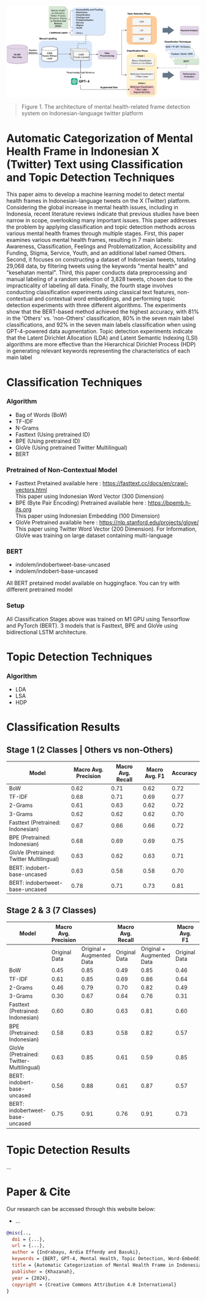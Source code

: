 <p>
    <img src="Plot/diagram.png">
</p>

> Figure 1.	The architecture of mental health-related frame detection system on Indonesian-language twitter platform

# Automatic Categorization of Mental Health Frame in Indonesian X (Twitter) Text using Classification and Topic Detection Techniques

This paper aims to develop a machine learning model to detect mental health frames in Indonesian-language tweets on the X (Twitter) platform. Considering the global increase in mental health issues, including in Indonesia, recent literature reviews indicate that previous studies have been narrow in scope, overlooking many important issues. This paper addresses the problem by applying classification and topic detection methods across various mental health frames through multiple stages. First, this paper examines various mental health frames, resulting in 7 main labels: Awareness, Classification, Feelings and Problematization, Accessibility and Funding, Stigma, Service, Youth, and an additional label named Others. Second, it focuses on constructing a dataset of Indonesian tweets, totaling 29,068 data, by filtering tweets using the keywords "mental health" and "kesehatan mental". Third, this paper conducts data preprocessing and manual labeling of a random selection of 3,828 tweets, chosen due to the impracticality of labeling all data. Finally, the fourth stage involves conducting classification experiments using classical text features, non-contextual and contextual word embeddings, and performing topic detection experiments with three different algorithms. The experiments show that the BERT-based method achieved the highest accuracy, with 81% in the 'Others' vs. 'non-Others' classification, 80% in the seven main label classifications, and 92% in the seven main labels classification when using GPT-4-powered data augmentation. Topic detection experiments indicate that the Latent Dirichlet Allocation (LDA) and Latent Semantic Indexing (LSI) algorithms are more effective than the Hierarchical Dirichlet Process (HDP) in generating relevant keywords representing the characteristics of each main label

# Classification Techniques

### Algorithm
- Bag of Words (BoW)</br>
- TF-IDF </br>
- N-Grams</br>
- Fasttext (Using pretrained ID)</br>
- BPE (Using pretrained ID)</br>
- GloVe (Using pretrained Twitter Multilingual)</br>
- BERT</br>
### Pretrained of Non-Contextual Model 
- Fasttext
  Pretained available here : https://fasttext.cc/docs/en/crawl-vectors.html </br>
  This paper using Indonesian Word Vector (300 Dimension)</br>
- BPE (Byte Pair Encoding)
  Pretrained available here : https://bpemb.h-its.org</br>
  This paper using Indonesian Embedding (100 Dimension)</br>
- GloVe
  Pretrained available here : https://nlp.stanford.edu/projects/glove/ </br>
  This paper using Twitter Word Vector (200 Dimension). For Information, GloVe was training on large dataset containing multi-language</br>
### BERT
- indolem/indobertweet-base-uncased</br>
- indolem/indobert-base-uncased</br>

All BERT pretained model available on huggingface. You can try with different pretrained model
### Setup
All Classification Stages above was trained on M1 GPU using Tensorflow and PyTorch (BERT). 3 models that is Fasttext, BPE and GloVe using bidirectional LSTM architecture.</br>

# Topic Detection Techniques

### Algorithm
- LDA
- LSA
- HDP

# Classification Results
## Stage 1 (2 Classes | Others vs non-Others)
| Model                                | Macro Avg. Precision | Macro Avg. Recall | Macro Avg. F1 | Accuracy |
|--------------------------------------|----------------------|-------------------|---------------|----------|
| BoW                                  | 0.62                 | 0.71              | 0.62          | 0.72     |
| TF-IDF                               | 0.68                 | 0.71              | 0.69          | 0.77     |
| 2-Grams                              | 0.61                 | 0.63              | 0.62          | 0.72     |
| 3-Grams                              | 0.62                 | 0.62              | 0.62          | 0.70     |
| Fasttext (Pretrained: Indonesian)    | 0.67                 | 0.66              | 0.66          | 0.72     |
| BPE (Pretrained: Indonesian)         | 0.68                 | 0.69              | 0.69          | 0.75     |
| GloVe (Pretrained: Twitter Multilingual) | 0.63              | 0.62              | 0.63          | 0.71     |
| BERT: indobert-base-uncased          | 0.63                 | 0.58              | 0.58          | 0.70     |
| BERT: indobertweet-base-uncased      | 0.78                 | 0.71              | 0.73          | 0.81     |


## Stage 2 & 3 (7 Classes)

| Model                                | Macro Avg. Precision |       | Macro Avg. Recall |       | Macro Avg. F1 |       | Accuracy |       |
|--------------------------------------|----------------------|-------|-------------------|-------|---------------|-------|----------|-------|
|                                      | Original Data        | Original + Augmented Data | Original Data | Original + Augmented Data | Original Data | Original + Augmented Data | Original Data | Original + Augmented Data |
| BoW                                  | 0.45                 | 0.85  | 0.49              | 0.85  | 0.46          | 0.85  | 0.61     | 0.85  |
| TF-IDF                               | 0.61                 | 0.85  | 0.69              | 0.86  | 0.64          | 0.85  | 0.71     | 0.86  |
| 2-Grams                              | 0.46                 | 0.79  | 0.70              | 0.82  | 0.49          | 0.80  | 0.63     | 0.80  |
| 3-Grams                              | 0.30                 | 0.67  | 0.64              | 0.76  | 0.31          | 0.68  | 0.48     | 0.68  |
| Fasttext (Pretrained: Indonesian)    | 0.60                 | 0.80  | 0.63              | 0.81  | 0.60          | 0.80  | 0.72     | 0.81  |
| BPE (Pretrained: Indonesian)         | 0.58                 | 0.83  | 0.58              | 0.82  | 0.57          | 0.82  | 0.66     | 0.83  |
| GloVe (Pretrained: Twitter-Multilingual) | 0.63              | 0.85  | 0.61              | 0.59  | 0.85          | 0.58  | 0.85     | 0.85  |
| BERT: indobert-base-uncased          | 0.56                 | 0.88  | 0.61              | 0.87  | 0.57          | 0.87  | 0.67     | 0.87  |
| BERT: indobertweet-base-uncased      | 0.75                 | 0.91  | 0.76              | 0.91  | 0.73          | 0.91  | 0.80     | 0.92  |

# Topic Detection Results
...

# Paper & Cite
Our research can be accessed through this website below:
* ...
```bibtex
@misc{..,
  doi = {...},
  url = {...},
  author = {Indrabayu, Ardia Effendy and Basuki},
  keywords = {BERT, GPT-4, Mental Health, Topic Detection, Word-Embedding},
  title = {Automatic Categorization of Mental Health Frame in Indonesian X (Twitter) Text using Classification and Topic Detection Techniques},
  publisher = {Khazanah},
  year = {2024},
  copyright = {Creative Commons Attribution 4.0 International}
}
```

  
